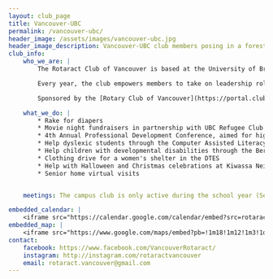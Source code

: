 ```yaml
---
layout: club_page
title: Vancouver-UBC
permalink: /vancouver-ubc/
header_image: /assets/images/vancouver-ubc.jpg
header_image_description: Vancouver-UBC club members posing in a forest
club_info:
    who_we_are: |
        The Rotaract Club of Vancouver is based at the University of British Columbia Campus. It is a student-run service club. It strives to integrate the ideas of the members and it aims to make a difference within the local community as well as in the international arena. The club is composed of a diverse student body and is very open to new and creative ideas within the contexts of professional development, community service, international service, and fundraising.

        Every year, the club empowers members to take on leadership roles heading project-driven committees. The club also strives to introduce to the members valuable community involvement opportunities which address the needs of the community as well as facilitate the personal growth of participants. The club meetings have a very friendly and positive atmosphere and they are marked by a sense of mutual respect and acceptance.

        Sponsored by the [Rotary Club of Vancouver](https://portal.clubrunner.ca/777).

    what_we_do: |
        * Rake for diapers
        * Movie night fundraisers in partnership with UBC Refugee Club
        * 4th Annual Professional Development Conference, aimed for high school and university students
        * Help dyslexic students through the Computer Assisted Literacy Solution (CALS) Program
        * Help children with developmental disabilities through the Berwick Program
        * Clothing drive for a women's shelter in the DTES
        * Help with Halloween and Christmas celebrations at Kiwassa Neighbourhood House
        * Senior home virtual visits


    meetings: The campus club is only active during the school year (September to April). We meet once every week at the UBC Vancouver Point Grey campus and the meeting time varies from school term to school term based on the availability of its members.

embedded_calendar: |
    <iframe src="https://calendar.google.com/calendar/embed?src=rotaract.vancouver%40gmail.com&amp;ctz=America/Vancouver" style="border: 0" scrolling="no" width="800" height="600" frameborder="0"></iframe>
embedded_map: |
    <iframe src="https://www.google.com/maps/embed?pb=!1m18!1m12!1m3!1d41654.590966915945!2d-123.21016731140024!3d49.268591158304034!2m3!1f0!2f0!3f0!3m2!1i1024!2i768!4f13.1!3m3!1m2!1s0x548672cc2fd41e03%3A0xc79dd4e7732aa2f3!2sThe+University+of+British+Columbia!5e0!3m2!1sen!2sca!4v1512919696799" style="border: 0px none; pointer-events: none;" allowfullscreen="" width="600" height="600" frameborder="0"></iframe>
contact:
    facebook: https://www.facebook.com/VancouverRotaract/
    instagram: http://instagram.com/rotaractvancouver
    email: rotaract.vancouver@gmail.com
---
```

